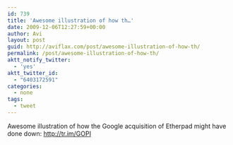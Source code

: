 ```yaml
---
id: 739
title: 'Awesome illustration of how th…'
date: 2009-12-06T12:27:59+00:00
author: Avi
layout: post
guid: http://aviflax.com/post/awesome-illustration-of-how-th/
permalink: /post/awesome-illustration-of-how-th/
aktt_notify_twitter:
  - 'yes'
aktt_twitter_id:
  - "6403172591"
categories:
  - none
tags:
  - tweet
---
```

Awesome illustration of how the Google acquisition of Etherpad might have done down: <a href="http://tr.im/GOPI" rel="nofollow">http://tr.im/GOPI</a>